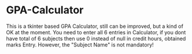 # GPA-Calculator
This is a tkinter based GPA Calculator, still can be improved, but a kind of OK at the moment.
You need to enter all 6 entries in Calculator, if you dont have total of 6 subjects then use 0 instead of null in credit hours, obtained marks Entry.
However, the "Subject Name" is not mandatory!
